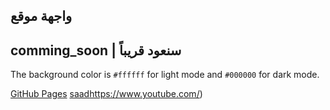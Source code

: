 ## واجهة موقع
## comming_soon | سنعود قريباً
The background color is `#ffffff` for light mode and `#000000` for dark mode.

[GitHub Pages](https://pages.github.com/)
[saad](https://www.youtube.com/)https://www.youtube.com/)
